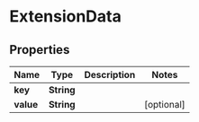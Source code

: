 
# ExtensionData

## Properties
Name | Type | Description | Notes
------------ | ------------- | ------------- | -------------
**key** | **String** |  | 
**value** | **String** |  |  [optional]



